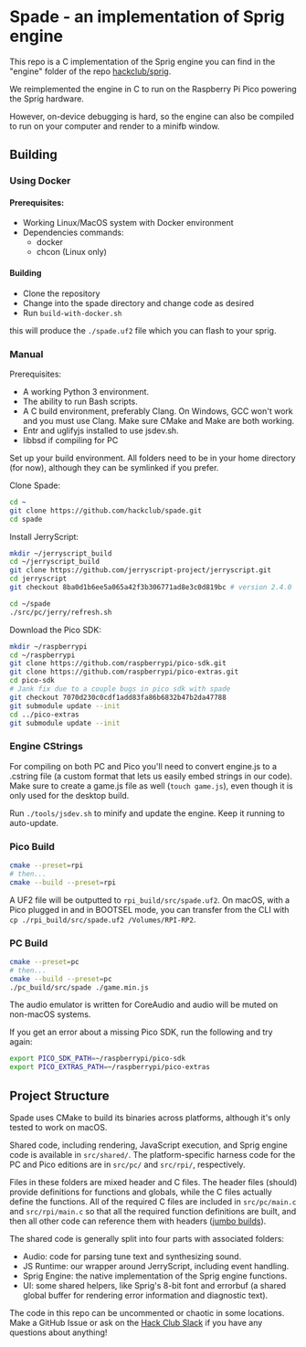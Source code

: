 # Spade - an implementation of Sprig engine

This repo is a C implementation of the Sprig engine you can find in the "engine" folder of the repo [hackclub/sprig](https://github.com/hackclub/sprig).

We reimplemented the engine in C to run on the Raspberry Pi Pico powering the Sprig hardware.

However, on-device debugging is hard, so the engine can also be compiled to run on your computer and render to a minifb window.

## Building

### Using Docker

#### Prerequisites:
 - Working Linux/MacOS system with Docker environment
 - Dependencies commands:
   - docker
   - chcon (Linux only)

#### Building
 - Clone the repository
 - Change into the spade directory and change code as desired
 - Run `build-with-docker.sh`
   
this will produce the ``./spade.uf2`` file which you can flash to your sprig. 

### Manual
Prerequisites:

- A working Python 3 environment.
- The ability to run Bash scripts.
- A C build environment, preferably Clang. On Windows, GCC won't work and you must use Clang. Make sure CMake and Make are both working.
- Entr and uglifyjs installed to use jsdev.sh.
- libbsd if compiling for PC

Set up your build environment. All folders need to be in your home directory (for now), although they can be symlinked if you prefer.

Clone Spade:

```sh
cd ~
git clone https://github.com/hackclub/spade.git
cd spade
```

Install JerryScript:

```sh
mkdir ~/jerryscript_build
cd ~/jerryscript_build
git clone https://github.com/jerryscript-project/jerryscript.git
cd jerryscript
git checkout 8ba0d1b6ee5a065a42f3b306771ad8e3c0d819bc # version 2.4.0

cd ~/spade
./src/pc/jerry/refresh.sh
```

Download the Pico SDK:

```sh
mkdir ~/raspberrypi
cd ~/raspberrypi
git clone https://github.com/raspberrypi/pico-sdk.git
git clone https://github.com/raspberrypi/pico-extras.git
cd pico-sdk
# Jank fix due to a couple bugs in pico sdk with spade
git checkout 7070d230c0cdf1add83fa86b6832b47b2da47788
git submodule update --init
cd ../pico-extras
git submodule update --init
```

### Engine CStrings

For compiling on both PC and Pico you'll need to convert engine.js to a .cstring file (a custom format that lets us easily embed strings in our code). Make sure to create a game.js file as well (`touch game.js`), even though it is only used for the desktop build.

Run `./tools/jsdev.sh` to minify and update the engine. Keep it running to auto-update.

### Pico Build

```sh
cmake --preset=rpi
# then...
cmake --build --preset=rpi
```

A UF2 file will be outputted to `rpi_build/src/spade.uf2`. On macOS, with a Pico plugged in and in BOOTSEL mode, you can transfer from the CLI with `cp ./rpi_build/src/spade.uf2 /Volumes/RPI-RP2`.

### PC Build

```sh
cmake --preset=pc
# then...
cmake --build --preset=pc
./pc_build/src/spade ./game.min.js
```

The audio emulator is written for CoreAudio and audio will be muted on non-macOS systems.

If you get an error about a missing Pico SDK, run the following and try again:

```sh
export PICO_SDK_PATH=~/raspberrypi/pico-sdk
export PICO_EXTRAS_PATH=~/raspberrypi/pico-extras
```

## Project Structure

Spade uses CMake to build its binaries across platforms, although it's only tested to work on macOS.

Shared code, including rendering, JavaScript execution, and Sprig engine code is available in `src/shared/`. The platform-specific harness code for the PC and Pico editions are in `src/pc/` and `src/rpi/`, respectively.

Files in these folders are mixed header and C files. The header files (should) provide definitions for functions and globals, while the C files actually define the functions. All of the required C files are included in `src/pc/main.c` and `src/rpi/main.c` so that all the required function definitions are built, and then all other code can reference them with headers ([jumbo builds](https://en.wikipedia.org/wiki/Unity_build)).

The shared code is generally split into four parts with associated folders:

- Audio: code for parsing tune text and synthesizing sound.
- JS Runtime: our wrapper around JerryScript, including event handling.
- Sprig Engine: the native implementation of the Sprig engine functions.
- UI: some shared helpers, like Sprig's 8-bit font and errorbuf (a shared global buffer for rendering error information and diagnostic text).

The code in this repo can be uncommented or chaotic in some locations. Make a GitHub Issue or ask on the [Hack Club Slack](https://hackclub.com/slack/) if you have any questions about anything!
